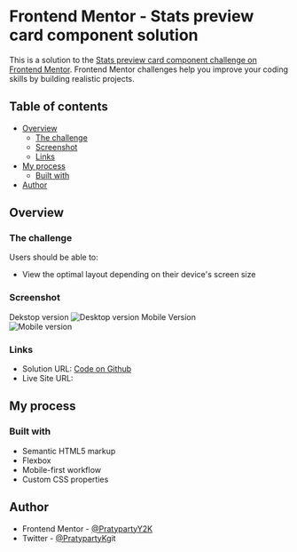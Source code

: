 # Frontend Mentor - Stats preview card component solution

This is a solution to the [Stats preview card component challenge on Frontend Mentor](https://www.frontendmentor.io/challenges/stats-preview-card-component-8JqbgoU62). Frontend Mentor challenges help you improve your coding skills by building realistic projects. 

## Table of contents

- [Overview](#overview)
  - [The challenge](#the-challenge)
  - [Screenshot](#screenshot)
  - [Links](#links)
- [My process](#my-process)
  - [Built with](#built-with)
- [Author](#author)


## Overview

### The challenge

Users should be able to:

- View the optimal layout depending on their device's screen size

### Screenshot
Dekstop version
![Desktop version](./screenshot-desktop.png)
Mobile Version  
![Mobile version](./screenshot-mobile.png)


### Links

- Solution URL: [Code on Github](https://github.com/PratypartyY2K/frontendmentor-challenges)
- Live Site URL: [](https://your-live-site-url.com)

## My process

### Built with

- Semantic HTML5 markup
- Flexbox
- Mobile-first workflow
- Custom CSS properties

## Author

 - Frontend Mentor - [@PratypartyY2K](https://www.frontendmentor.io/profile/PratypartyY2K)
 - Twitter - [@PratypartyK](https://twitter.com/PratypartyK)git